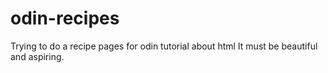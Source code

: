 # odin-recipes
Trying to do a recipe pages for odin tutorial about html
It must be beautiful and aspiring.